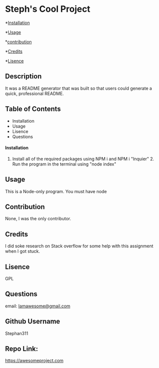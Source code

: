 
  
  # Steph's Cool Project

*[Installation](#installation)

*[Usage](#usage)

*[contribution](#contribution)

*[Credits](#credits)

*[Lisence](#lisence)   

## Description

It was a README generator that was built so that users could generate a quick, professional README.

## Table of Contents
* Installation
* Usage
* Lisence
* Questions

#### Installation

1. Install all of the required packages using NPM i and NPM i "Inquier" 2. Run the program in the terminal using "node index"

## Usage

This is a Node-only program. You must have node

## Contribution

None, I was the only contributor.

## Credits

I did soke research on Stack overflow for some help with this assignment when I got stuck.

## Lisence

GPL

## Questions

email: Iamawesome@gmail.com

## Github Username

Stephan311

## Repo Link: 

https://awesomeproject.com

